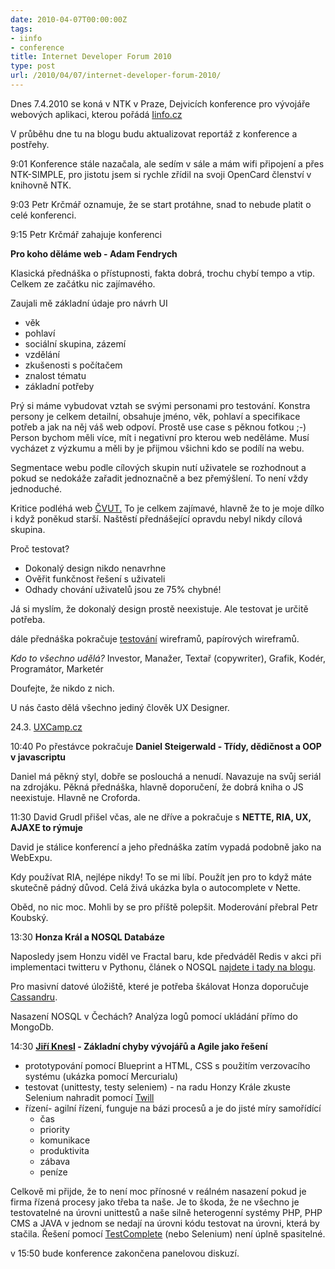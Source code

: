 ```yaml
---
date: 2010-04-07T00:00:00Z
tags:
- iinfo
- conference
title: Internet Developer Forum 2010
type: post
url: /2010/04/07/internet-developer-forum-2010/
---
```


Dnes 7.4.2010 se koná v NTK v Praze, Dejvicích konference pro vývojáře webových aplikaci, kterou pořádá <a href="https://konference.iinfo.cz/">Iinfo.cz</a>

V průběhu dne tu na blogu budu aktualizovat reportáž z konference a postřehy.

9:01 Konference stále nazačala, ale sedím v sále a mám wifi připojení a přes NTK-SIMPLE, pro jistotu jsem si rychle zřídil na svoji OpenCard členství v knihovně NTK.

9:03 Petr Krčmář oznamuje, že se start protáhne, snad to nebude platit o celé konferenci.

9:15 Petr Krčmář zahajuje konferenci

<strong>Pro koho děláme web - Adam Fendrych</strong>

Klasická přednáška o přístupnosti, fakta dobrá, trochu chybí tempo a vtip. Celkem ze začátku nic zajímavého.

Zaujali mě základní údaje pro návrh UI
<ul>
	<li> věk</li>
	<li> pohlaví</li>
	<li> sociální skupina, zázemí</li>
	<li> vzdělání</li>
	<li> zkušenosti s počítačem</li>
	<li> znalost tématu</li>
	<li> základní potřeby</li>
</ul>
Prý si máme vybudovat vztah se svými personami pro testování. Konstra persony je celkem detailní, obsahuje jméno, věk, pohlaví a specifikace potřeb a jak na něj váš web odpoví. Prostě use case s pěknou fotkou ;-)
Person bychom měli více, mít i negativní pro kterou web neděláme. Musí vycházet z výzkumu a měli by je přijmou všichni kdo se podílí na webu.

Segmentace webu podle cílových skupin nutí uživatele se rozhodnout a pokud se nedokáže zařadit jednoznačně a bez přemýšlení. To není vždy jednoduché.

Kritice podléhá web <a href="https://www.cvut.cz">ČVUT.</a> To je celkem zajímavé, hlavně že to je moje dílko i když poněkud starší. Naštěstí přednášející opravdu nebyl nikdy cílová skupina.

Proč testovat?
<ul>
	<li> Dokonalý design nikdo nenavrhne</li>
	<li> Ověřit funkčnost řešení s uživateli</li>
	<li> Odhady chování uživatelů jsou ze 75% chybné!</li>
</ul>

Já si myslím, že dokonalý design prostě neexistuje. Ale testovat je určitě potřeba.

dále přednáška pokračuje <a href="https://www.test147.com/testovaci">testování</a> wireframů, papírových wireframů.

<em>Kdo to všechno udělá?</em>
Investor, Manažer, Textař (copywriter), Grafik, Kodér, Programátor, Marketér

Doufejte, že nikdo z nich.

U nás často dělá všechno jediný člověk UX Designer.

24.3. <a href="https://www.uxcamp.cz">UXCamp.cz</a>

10:40 Po přestávce pokračuje <strong>Daniel Steigerwald - Třídy, dědičnost a OOP v javascriptu</strong>

Daniel má pěkný styl, dobře se poslouchá a nenudí. Navazuje na svůj seriál na zdrojáku. Pěkná přednáška, hlavně doporučení, že dobrá kniha o JS neexistuje. Hlavně ne Croforda.

11:30 David Grudl přišel včas, ale ne dříve a pokračuje s <strong>NETTE, RIA, UX, AJAXE to rýmuje</strong>

David je stálice konferencí a jeho přednáška zatím vypadá podobně jako na WebExpu.

Kdy používat RIA, nejlépe nikdy! To se mi líbí. Použít jen pro to když máte skutečně pádný důvod.
Celá živá ukázka byla o autocomplete v Nette.

Oběd, no nic moc. Mohli by se pro příště polepšit. Moderování přebral Petr Koubský.

13:30 <strong>Honza Král a NOSQL Databáze</strong>

Naposledy jsem Honzu viděl ve Fractal baru, kde předváděl Redis v akci při implementaci twitteru v Pythonu, článek o NOSQL <a href="https://blog.prskavec.net/2009/11/nosql-databze-v-php/">najdete i tady na blogu</a>.

Pro masivní datové úložiště, které je potřeba škálovat Honza doporučuje <a href="https://cassandra.apache.org/">Cassandru</a>.

Nasazení NOSQL v Čechách? Analýza logů pomocí ukládání přímo do MongoDb.

14:30 <strong><a href="https://www.knesl.com">Jiří Knesl</a> - Základní chyby vývojářů a Agile jako řešení</strong>
<ul>
   <li>prototypování pomocí Blueprint a HTML, CSS s použitím verzovacího systému (ukázka pomocí Mercurialu)</li>
  <li>testovat (unittesty, testy seleniem) - na radu Honzy Krále zkuste Selenium nahradit pomocí <a href="https://twill.idyll.org/">Twill</a></li>
  <li>řízení- agilní řízení, funguje na bázi procesů a je do jisté míry samořídící
   <ul>
      <li>čas</li>
     <li>priority</li>
     <li>komunikace</li>
     <li>produktivita</li>
     <li>zábava</li>
     <li>peníze</li>
</ul>
</li>
</ul>

Celkově mi přijde, že to není moc přínosné v reálném nasazení pokud je firma řízená procesy jako třeba ta naše. Je to škoda, že ne všechno je testovatelné na úrovni unittestů a naše silně heterogenní systémy PHP, PHP CMS a JAVA v jednom se nedají na úrovni kódu testovat na úrovni, která by stačila. Řešení pomocí <a href="https://www.automatedqa.com/products/testcomplete/">TestComplete</a> (nebo Selenium) není úplně spasitelné.

v 15:50 bude konference zakončena panelovou diskuzí.

